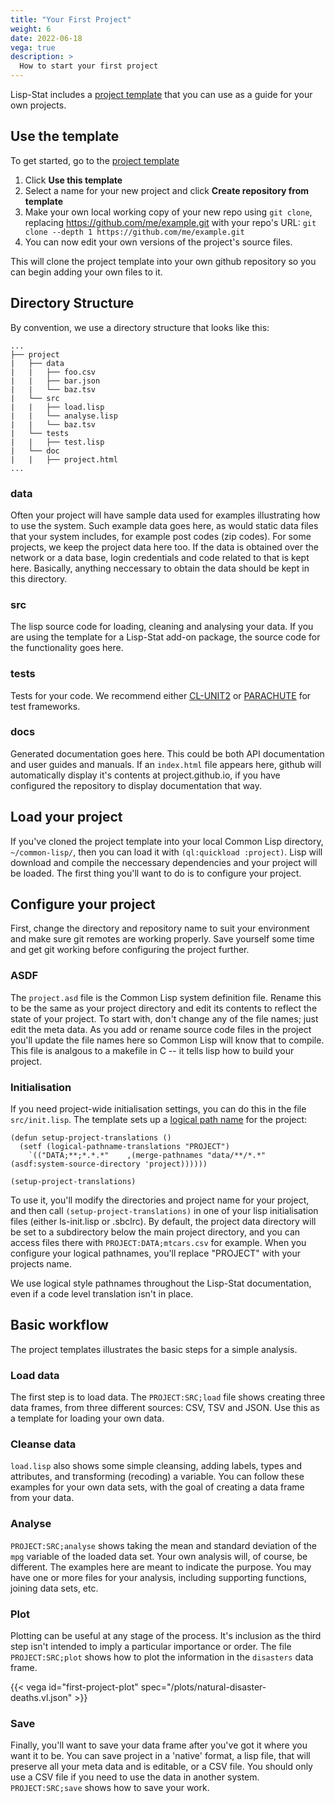 ```yaml
---
title: "Your First Project"
weight: 6
date: 2022-06-18
vega: true
description: >
  How to start your first project
---
```


Lisp-Stat includes a [project
template](https://github.com/Lisp-Stat/project-template/) that you can
use as a guide for your own projects.

## Use the template
To get started, go to the [project
template](https://github.com/Lisp-Stat/project-template/)

1. Click **Use this template**
2. Select a name for your new project and click **Create repository from template**
3. Make your own local working copy of your new repo using `git
   clone`, replacing https://github.com/me/example.git with your
   repo's URL:
   `git clone --depth 1 https://github.com/me/example.git`
4. You can now edit your own versions of the project's source files.

This will clone the project template into your own github repository
so you can begin adding your own files to it.

## Directory Structure

By convention, we use a directory structure that looks like this:
```
...
├── project
|   ├── data
|   |   ├── foo.csv
|   |   ├── bar.json
|   |   └── baz.tsv
|   └── src
|   |   ├── load.lisp
|   |   └── analyse.lisp
|   |   └── baz.tsv
|   └── tests
|   |   ├── test.lisp
|   └── doc
|   |   ├── project.html
...
```

### data

Often your project will have sample data used for examples
illustrating how to use the system.  Such example data goes here, as
would static data files that your system includes, for example post
codes (zip codes).  For some projects, we keep the project data here
too.  If the data is obtained over the network or a data base, login
credentials and code related to that is kept here.  Basically,
anything neccessary to obtain the data should be kept in this
directory.

### src

The lisp source code for loading, cleaning and analysing your data.
If you are using the template for a Lisp-Stat add-on package, the
source code for the functionality goes here.

### tests

Tests for your code. We recommend either
[CL-UNIT2](https://github.com/lisp-mirror/clunit2) or
[PARACHUTE](https://github.com/Shinmera/parachute) for test
frameworks.

### docs

Generated documentation goes here.  This could be both API
documentation and user guides and manuals.  If an `index.html` file
appears here, github will automatically display it's contents at
project.github.io, if you have configured the repository to display
documentation that way.

## Load your project

If you've cloned the project template into your local Common Lisp
directory, `~/common-lisp/`, then you can load it with `(ql:quickload
:project)`.  Lisp will download and compile the neccessary
dependencies and your project will be loaded.  The first thing you'll
want to do is to configure your project.

## Configure your project

First, change the directory and repository name to suit your
environment and make sure git remotes are working properly.  Save
yourself some time and get git working before configuring the project
further.

### ASDF

The `project.asd` file is the Common Lisp system definition file.
Rename this to be the same as your project directory and edit its
contents to reflect the state of your project.  To start with, don't
change any of the file names; just edit the meta data.  As you add or
rename source code files in the project you'll update the file names
here so Common Lisp will know that to compile.  This file is analgous
to a makefile in C -- it tells lisp how to build your project.


### Initialisation
If you need project-wide initialisation settings, you can do this in
the file `src/init.lisp`.  The template sets up a [logical path
name](https://www.cs.cmu.edu/Groups/AI/html/cltl/clm/node211.html) for
the project:

```
(defun setup-project-translations ()
  (setf (logical-pathname-translations "PROJECT")
	`(("DATA;**;*.*.*"    ,(merge-pathnames "data/**/*.*" (asdf:system-source-directory 'project))))))

(setup-project-translations)
```

To use it, you'll modify the directories and project name for your
project, and then call `(setup-project-translations)` in one of your
lisp initialisation files (either ls-init.lisp or .sbclrc).  By
default, the project data directory will be set to a subdirectory
below the main project directory, and you can access files there with
`PROJECT:DATA;mtcars.csv` for example.  When you configure your
logical pathnames, you'll replace "PROJECT" with your projects name.

We use logical style pathnames throughout the Lisp-Stat documentation,
even if a code level translation isn't in place.


## Basic workflow

The project templates illustrates the basic steps for a simple
analysis.

### Load data

The first step is to load data.  The `PROJECT:SRC;load` file shows
creating three data frames, from three different sources: CSV, TSV and
JSON.  Use this as a template for loading your own data.

### Cleanse data

`load.lisp` also shows some simple cleansing, adding labels, types and
attributes, and transforming (recoding) a variable.  You can follow
these examples for your own data sets, with the goal of creating a
data frame from your data.

### Analyse

`PROJECT:SRC;analyse` shows taking the mean and standard deviation of
the `mpg` variable of the loaded data set.  Your own analysis will, of
course, be different.  The examples here are meant to indicate the
purpose.  You may have one or more files for your analysis, including
supporting functions, joining data sets, etc.

### Plot

Plotting can be useful at any stage of the process.  It's inclusion as
the third step isn't intended to imply a particular importance or
order.  The file `PROJECT:SRC;plot` shows how to plot the information
in the `disasters` data frame.

{{< vega id="first-project-plot" spec="/plots/natural-disaster-deaths.vl.json" >}}

### Save

Finally, you'll want to save your data frame after you've got it where
you want it to be.  You can save project in a 'native' format, a lisp
file, that will preserve all your meta data and is editable, or a CSV
file.  You should only use a CSV file if you need to use the data in
another system.  `PROJECT:SRC;save` shows how to save your work.


